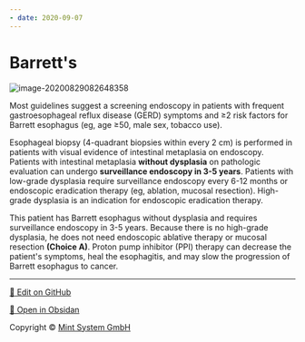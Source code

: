 ```yaml
---
- date: 2020-09-07
---
```


# Barrett's

<!-- Barrett's esophagus management -->

![image-20200829082648358](https://photos.thisispiggy.com/file/wikiFiles/image-20200829082648358.png)

Most guidelines suggest a screening endoscopy in patients with frequent gastroesophageal reflux disease (GERD) symptoms and ≥2 risk factors for Barrett esophagus (eg, age ≥50, male sex, tobacco use).

Esophageal biopsy (4-quadrant biopsies within every 2 cm) is performed in patients with visual evidence of intestinal metaplasia on endoscopy.  Patients with intestinal metaplasia **without dysplasia** on pathologic evaluation can undergo **surveillance endoscopy in 3-5 years**.  Patients with low-grade dysplasia require surveillance endoscopy every 6-12 months or endoscopic eradication therapy (eg, ablation, mucosal resection).  High-grade dysplasia is an indication for endoscopic eradication therapy.

This patient has Barrett esophagus without dysplasia and requires surveillance endoscopy in 3-5 years.  Because there is no high-grade dysplasia, he does not need endoscopic ablative therapy or mucosal resection **(Choice A)**.  Proton pump inhibitor (PPI) therapy can decrease the patient's symptoms, heal the esophagitis, and may slow the progression of Barrett esophagus to cancer.


<hr>

[📝 Edit on GitHub](https://github.com/Mint-System/Knowledge/blob/master/Barrett's.md)

[📂 Open in Obsidan](obsidian://open?vault=Knowledge%20Mint%20System&file=Barrett's.md ':target=_self')

<footer>Copyright © <a href="https://www.mint-system.ch/">Mint System GmbH</a></footer>